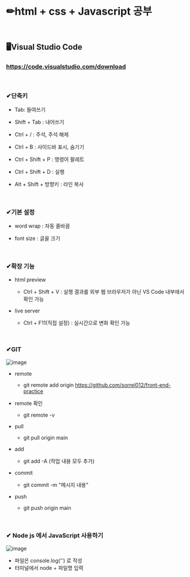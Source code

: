 # ✏html + css + Javascript 공부

<br/>

## 🖥Visual Studio Code
### https://code.visualstudio.com/download

<br/>

### ✔단축키
- Tab: 들여쓰기

- Shift + Tab : 내어쓰기

- Ctrl + / : 주석, 주석 해제

- Ctrl + B : 사이드바 표시, 숨기기

- Ctrl + Shift + P : 명령어 팔레트

- Ctrl + Shift + D : 실행

- Alt + Shift + 방향키 : 라인 복사

<br/>

### ✔기본 설정
- word wrap : 자동 줄바꿈

- font size : 글꼴 크기

<br/>

### ✔확장 기능
- html preview
  - Ctrl + Shift + V : 실행 결과를 외부 웹 브라우저가 아닌 VS Code 내부에서 확인 가능

- live server
  - Ctrl + F11(직접 설정) : 실시간으로 변화 확인 가능
  
<br/>

### ✔GIT
![image](https://user-images.githubusercontent.com/115568532/221412780-67cd474b-fb6a-442c-b283-84f788e05fc2.png)
- remote
  - git remote add origin https://github.com/sorrel012/front-end-practice

- remote 확인
  - git remote -v
  
- pull  
  - git pull origin main  
  
- add
  - git add -A (작업 내용 모두 추가)
  
- commit
  - git commit -m "메시지 내용"
  
- push
  - git push origin main

<br>

### ✔ Node js 에서 JavaScript 사용하기
![image](https://user-images.githubusercontent.com/115568532/226937186-a55a4c9d-b155-4495-a968-c93e8125afdb.png)
- 파일은 console.log('') 로 작성
- 터미널에서 node + 파일명 입력
